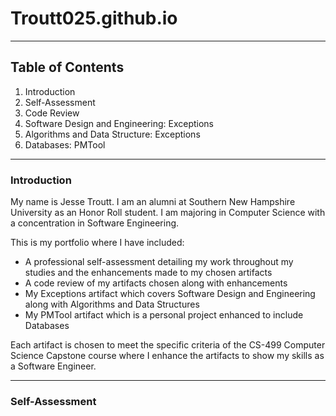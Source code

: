 # Troutt025.github.io
* * *
## Table of Contents

1. Introduction
2. Self-Assessment
3. Code Review
4. Software Design and Engineering: Exceptions
5. Algorithms and Data Structure: Exceptions
6. Databases: PMTool
* * *

### Introduction
My name is Jesse Troutt. I am an alumni at Southern New Hampshire University as an Honor Roll student.
I am majoring in Computer Science with a concentration in Software Engineering.

This is my portfolio where I have included:
 - A professional self-assessment detailing my work throughout my studies and the enhancements made to my chosen artifacts
 - A code review of my artifacts chosen along with enhancements
 - My Exceptions artifact which covers Software Design and Engineering along with Algorithms and Data Structures
 - My PMTool artifact which is a personal project enhanced to include Databases

Each artifact is chosen to meet the specific criteria of the CS-499 Computer Science Capstone course where I enhance the artifacts to show my skills as a Software Engineer.
* * *

### Self-Assessment


